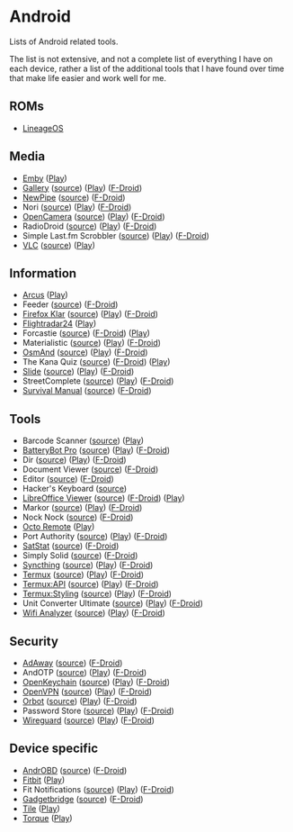 # Android

Lists of Android related tools.

The list is not extensive, and not a complete list of everything I have on each
device, rather a list of the additional tools that I have found over time that
make life easier and work well for me.

## ROMs

- [LineageOS](https://lineageos.org/)

## Media

- [Emby](https://emby.media/emby-for-android-mobile.html)
  ([Play](https://play.google.com/store/apps/details?id=com.mb.android))
- [Gallery](https://simplemobiletools.github.io/)
  ([source](https://github.com/SimpleMobileTools/Simple-Gallery<Paste>))
  ([Play](https://play.google.com/store/apps/details?id=com.simplemobiletools.gallery.pro))
  ([F-Droid](https://f-droid.org/packages/com.simplemobiletools.gallery/))
- [NewPipe](https://newpipe.schabi.org/)
  ([source](https://github.com/TeamNewPipe/NewPipe))
  ([F-Droid](https://f-droid.org/packages/org.schabi.newpipe/))
- Nori
  ([source](https://github.com/tjg1/nori))
  ([Play](https://play.google.com/store/apps/details?id=io.github.tjg1.nori))
  ([F-Droid](https://f-droid.org/packages/io.github.tjg1.nori/))
- [OpenCamera](https://opencamera.sourceforge.io/)
  ([source](https://sourceforge.net/p/opencamera/code/ci/master/tree/))
  ([Play](https://play.google.com/store/apps/details?id=net.sourceforge.opencamera))
  ([F-Droid](https://f-droid.org/en/packages/net.sourceforge.opencamera/))
- RadioDroid
  ([source](https://github.com/segler-alex/RadioDroid))
  ([Play](https://play.google.com/store/apps/details?id=net.programmierecke.radiodroid2))
  ([F-Droid](https://f-droid.org/en/packages/net.programmierecke.radiodroid2/))
- Simple Last.fm Scrobbler
  ([source](https://github.com/tgwizard/sls))
  ([Play](https://play.google.com/store/apps/details?id=com.adam.aslfms))
  ([F-Droid](https://f-droid.org/packages/com.adam.aslfms/))
- [VLC](https://www.videolan.org/)
  ([source](https://code.videolan.org/videolan/vlc-android))
  ([Play](https://play.google.com/store/apps/details?id=org.videolan.vlc))

## Information

- [Arcus](http://arcusweather.com/)
  ([Play](https://play.google.com/store/apps/details?id=com.arcusweather.darksky))
- Feeder
  ([source](https://gitlab.com/spacecowboy/Feeder))
  ([F-Droid](https://f-droid.org/packages/com.nononsenseapps.feeder/))
- [Firefox Klar](https://www.mozilla.org/en-GB/firefox/mobile/)
  ([source](https://github.com/mozilla-mobile/focus-android))
  ([Play](https://play.google.com/store/apps/details?id=org.mozilla.focus))
  ([F-Droid](https://f-droid.org/en/packages/org.mozilla.klar/))
- [Flightradar24](https://www.flightradar24.com)
  ([Play](https://play.google.com/store/apps/details?id=com.flightradar24free))
- Forcastie
  ([source](https://github.com/martykan/forecastie))
  ([F-Droid](://f-droid.org/packages/cz.martykan.forecastie/))
  ([Play](https://play.google.com/store/apps/details?id=com.casticalabs.forecastie))
- Materialistic
  ([source](https://github.com/hidroh/materialistic))
  ([Play](https://play.google.com/store/apps/details?id=io.github.hidroh.materialistic))
  ([F-Droid](https://f-droid.org/en/packages/io.github.hidroh.materialistic/))
- [OsmAnd](https://osmand.net/)
  ([source](https://github.com/osmandapp/Osmand))
  ([Play](https://play.google.com/store/apps/details?id=net.osmand))
  ([F-Droid](https://f-droid.org/en/packages/net.osmand.plus/))
- The Kana Quiz
  ([source](https://github.com/theblackwidower/KanaQuiz))
  ([F-Droid](https://f-droid.org/packages/com.noprestige.kanaquiz/))
  ([Play](https://play.google.com/store/apps/details?id=com.noprestige.kanaquiz))
- [Slide](https://www.reddit.com/r/slideforreddit)
  ([source](https://github.com/ccrama/Slide))
  ([Play](https://play.google.com/store/apps/details?id=me.ccrama.redditslide))
  ([F-Droid](https://f-droid.org/packages/me.ccrama.redditslide/))
- StreetComplete
  ([source](https://github.com/westnordost/StreetComplete))
  ([Play](https://play.google.com/store/apps/details?id=de.westnordost.streetcomplete))
  ([F-Droid](https://f-droid.org/packages/de.westnordost.streetcomplete/))
- [Survival Manual](https://survivalmanual.github.io/)
  ([source](https://github.com/ligi/SurvivalManual))
  ([F-Droid](https://f-droid.org/packages/org.ligi.survivalmanual/))

## Tools

- Barcode Scanner
  ([source](https://github.com/zxing/zxing))
  ([Play](https://play.google.com/store/apps/details?id=com.google.zxing.client.android))
- [BatteryBot Pro](https://www.batterybot.info/)
  ([source](https://github.com/darshan-/Battery-Indicator-Pro))
  ([Play](https://play.google.com/store/apps/details?id=com.darshancomputing.BatteryIndicatorPro))
  ([F-Droid](https://f-droid.org/en/packages/com.darshancomputing.BatteryIndicatorPro/))
- Dir
  ([source](https://github.com/veniosg/Dir))
  ([Play](https://play.google.com/store/apps/details?id=com.veniosg.dir))
  ([F-Droid](https://f-droid.org/packages/com.veniosg.dir/))
- Document Viewer
  ([source](https://github.com/PrivacyApps/document-viewer))
  ([F-Droid](https://f-droid.org/packages/org.sufficientlysecure.viewer/))
- Editor
  ([source](https://github.com/billthefarmer/editor))
  ([F-Droid](https://f-droid.org/packages/org.billthefarmer.editor/))
- Hacker's Keyboard
  ([source](https://github.com/klausw/hackerskeyboard))
- [LibreOffice Viewer](https://www.libreoffice.org/download/android-viewer/)
  ([source](https://cgit.freedesktop.org/libreoffice/core/tree))
  ([F-Droid](https://f-droid.org/en/packages/org.documentfoundation.libreoffice/))
  ([Play](https://play.google.com/store/apps/details?id=org.documentfoundation.libreoffice))
- Markor
  ([source](https://github.com/gsantner/markor))
  ([Play](https://play.google.com/store/apps/details?id=net.gsantner.markor))
  ([F-Droid](https://f-droid.org/packages/net.gsantner.markor/))
- Nock Nock
  ([source](https://github.com/afollestad/nock-nock))
  ([F-Droid](https://f-droid.org/packages/com.afollestad.nocknock/))
- [Octo Remote](https://sites.google.com/view/octoremote/home)
  ([Play](https://play.google.com/store/apps/details?id=com.kabacon.octoremote))
- Port Authority
  ([source](https://github.com/aaronjwood/PortAuthority))
  ([Play](https://play.google.com/store/apps/details?id=com.aaronjwood.portauthority.free))
  ([F-Droid](https://f-droid.org/packages/com.aaronjwood.portauthority/))
- [SatStat](http://mvglasow.github.io/satstat/index.html)
  ([source](https://github.com/mvglasow/satstat))
  ([F-Droid](https://f-droid.org/packages/com.vonglasow.michael.satstat/))
- Simply Solid
  ([source](https://github.com/enricocid/Simply-Solid))
  ([F-Droid](https://f-droid.org/packages/com.enrico.earthquake/))
- [Syncthing](https://syncthing.net)
  ([source](https://github.com/syncthing/syncthing-android))
  ([Play](https://play.google.com/store/apps/details?id=com.nutomic.syncthingandroid))
  ([F-Droid](https://f-droid.org/en/packages/com.nutomic.syncthingandroid/))
- [Termux](https://termux.com/)
  ([source](https://github.com/termux/termux-app))
  ([Play](https://play.google.com/store/apps/details?id=com.termux))
  ([F-Droid](https://f-droid.org/packages/com.termux/))
- [Termux:API](https://termux.com/)
  ([source](https://github.com/termux/termux-api))
  ([Play](https://play.google.com/store/apps/details?id=com.termux.api))
  ([F-Droid](https://f-droid.org/en/packages/com.termux.api/))
- [Termux:Styling](https://termux.com/)
  ([source](https://github.com/termux/termux-styling))
  ([Play](https://play.google.com/store/apps/details?id=com.termux.styling))
  ([F-Droid](https://f-droid.org/en/packages/com.termux.styling/))
- Unit Converter Ultimate
  ([source](https://github.com/physphil/UnitConverterUltimate))
  ([Play](https://play.google.com/store/apps/details?id=com.physphil.android.unitconverterultimate))
  ([F-Droid](https://f-droid.org/packages/com.physphil.android.unitconverterultimate/))
- [Wifi Analyzer](https://vremsoftwaredevelopment.github.io/WiFiAnalyzer/)
  ([source](https://github.com/VREMSoftwareDevelopment/WifiAnalyzer))
  ([Play](https://play.google.com/store/apps/details?id=com.vrem.wifianalyzer))
  ([F-Droid](https://f-droid.org/packages/com.vrem.wifianalyzer/))

## Security

- [AdAway](https://adaway.org/)
  ([source](https://github.com/AdAway/AdAway))
  ([F-Droid](https://f-droid.org/packages/org.adaway/))
- AndOTP
  ([source](https://github.com/andOTP/andOTP))
  ([Play](https://play.google.com/store/apps/details?id=org.shadowice.flocke.andotp))
  ([F-Droid](https://f-droid.org/packages/org.shadowice.flocke.andotp/))
- [OpenKeychain](https://www.openkeychain.org/)
  ([source](https://github.com/open-keychain/open-keychain))
  ([Play](https://play.google.com/store/apps/details?id=org.sufficientlysecure.keychain))
  ([F-Droid](https://f-droid.org/packages/org.sufficientlysecure.keychain/))
- [OpenVPN](http://ics-openvpn.blinkt.de/)
  ([source](https://github.com/schwabe/ics-openvpn))
  ([Play](https://play.google.com/store/apps/details?id=de.blinkt.openvpn))
  ([F-Droid](https://f-droid.org/packages/de.blinkt.openvpn/))
- [Orbot](https://guardianproject.info/apps/orbot/)
  ([source](https://gitweb.torproject.org/orbot.git))
  ([Play](https://play.google.com/store/apps/details?id=org.torproject.android))
  ([F-Droid](https://guardianproject.info/fdroid/))
- Password Store
  ([source](https://github.com/zeapo/Android-Password-Store))
  ([Play](https://play.google.com/store/apps/details?id=com.zeapo.pwdstore))
  ([F-Droid](https://f-droid.org/packages/com.zeapo.pwdstore/))
- [Wireguard](https://www.wireguard.com/)
  ([source](https://git.zx2c4.com/wireguard-android))
  ([Play](https://play.google.com/store/apps/details?id=com.wireguard.android))
  ([F-Droid](https://f-droid.org/en/packages/com.wireguard.android/))

## Device specific

- [AndrOBD](https://github.com/fr3ts0n/AndrOBD/wiki)
  ([source](https://github.com/fr3ts0n/AndrOBD))
  ([F-Droid](https://f-droid.org/packages/com.fr3ts0n.ecu.gui.androbd/))
- [Fitbit](https://fitbit.com)
  ([Play](https://play.google.com/store/apps/details?id=com.fitbit.FitbitMobile))
- Fit Notifications
  ([source](https://github.com/abhijitvalluri/fitnotifications))
  ([Play](https://play.google.com/store/apps/details?id=com.abhijitvalluri.android.fitnotifications))
  ([F-Droid](https://f-droid.org/packages/com.abhijitvalluri.android.fitnotifications/))
- [Gadgetbridge](https://gadgetbridge.org/)
  ([source](https://github.com/Freeyourgadget/Gadgetbridge))
  ([F-Droid](https://f-droid.org/en/packages/nodomain.freeyourgadget.gadgetbridge/))
- [Tile](https://www.thetileapp.com)
  ([Play](https://play.google.com/store/apps/details?id=com.thetileapp.tile))
- [Torque](https://torque-bhp.com/)
  ([Play](https://play.google.com/store/apps/details?id=org.prowl.torque))
